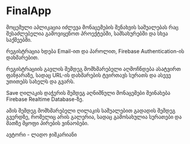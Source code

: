 # FinalApp
მოცემული აპლიკაცია იძლევა მონაცემების შენახვის საშუალებას რაც შესაძლებელია გამოვიყენოთ პროექტებში, სამსახურებში და სხვა საქმეებში.

რეგისტრაცია ხდება Email-ით და პაროლით, Firebase Authentication-ის დახმარებით.

რეგისტრაციის გავლის შემდეგ მომხმარებელი აღმოჩნდება ასატვირთ ფანჯარაზე, სადაც URL-ის დახმარების ტვირთავს სურათს და ასევე უთითებს სახელს და გვარს.

Save ღილაკის დაჭერის შემდეგ აღნიშნული მონაცემები შეინახება Firebase Realtime Database-ზე.

ამის შემდეგ მომხმარებელი ღილაკის საშუალებით გადადის შემდეგ გვერდზე, რომელიც არის გალერია, სადაც გამოსახულია სურათები და მათზე მყოფი პირების ვინაობები.

ავტორი - ლადო ჯიშკარიანი
